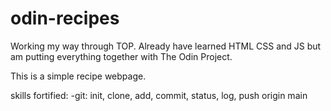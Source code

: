 # odin-recipes

Working my way through TOP. Already have learned HTML CSS and JS but am putting everything together with The Odin Project.

This is a simple recipe webpage.

skills fortified: 
-git: init, clone, add, commit, status, log, push origin main